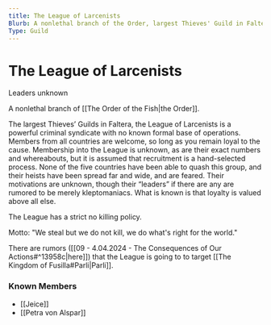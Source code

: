 ```yaml
---
title: The League of Larcenists
Blurb: A nonlethal branch of the Order, largest Thieves' Guild in Faltera
Type: Guild
---
```

# The League of Larcenists
Leaders unknown

A nonlethal branch of [[The Order of the Fish|the Order]]. 

The largest Thieves’ Guilds in Faltera, the League of Larcenists is a powerful criminal syndicate with no known formal base of operations. Members from all countries are welcome, so long as you remain loyal to the cause. Membership into the League is unknown, as are their exact numbers and whereabouts, but it is assumed that recruitment is a hand-selected process. None of the five countries have been able to quash this group, and their heists have been spread far and wide, and are feared. Their motivations are unknown, though their “leaders” if there are any are rumored to be merely kleptomaniacs. What is known is that loyalty is valued above all else.

The League has a strict no killing policy. 

Motto: "We steal but we do not kill, we do what's right for the world."

There are rumors ([[09 - 4.04.2024 - The Consequences of Our Actions#^13958c|here]]) that the League is going to to target [[The Kingdom of Fusilla#Parli|Parli]]. 

### Known Members
- [[Jeice]]
- [[Petra von Alspar]]